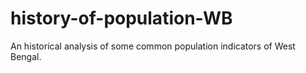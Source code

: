 # history-of-population-WB
 An historical analysis of some common population indicators of West Bengal.
